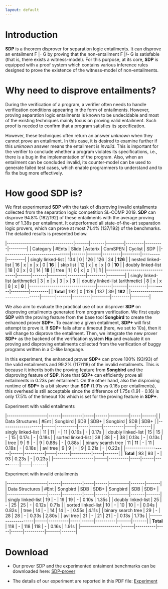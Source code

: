 ```yaml
---
layout: default
---
```


# Introduction

**SDP** is a theorem disprover for separation logic entailments. It can
disprove an entailment F |- G by proving that the non-entailment F |/- G
is satisfable (that is, there exists a witness-model). For this purpose,
at its core, **SDP** is equipped with a proof system which contains
various inference rules designed to prove the existence of the
witness-model of non-entailments.

# Why need to disprove entailments?

During the verification of a program, a verifier often needs to handle
verification conditions appearing in the form of entailments. However,
proving separation logic entailments is known to be undecidable and most
of the existing techniques mainly focus on proving valid entailment.
Such proof is needed to confirm that a program satisfies its
specification.

However, these techniques often return an answer *unknown* when they
cannot prove an entailment. In this case, it is desired to examine
further if this *unknown* answer means the entailment is *invalid*. This
is important for the verifier to conclude whether a program violates its
specifications, i.e., there is a bug in the implementation of the
program. Also, when an entailment can be concluded invalid, its
counter-model can be used to generate failed test cases, which enable
programmers to understand and to fix the bug more effectively.

# How good SDP is?

We first experimented **SDP** with the task of disproving invalid
entailments collected from the separation logic competition
SL-COMP 2019. **SDP** can disprove 94.8% (182/192) of these entailments
with the average proving time of 1.38s per entailment. It outperformed
all state-of-the-art separation logic provers, which can prove at most
71.4% (137/192) of the benchmarks. The detailed results is presented
below.

|---------------------------------|-------|-------|---------|---------|---------|---------|
| Category                        | #Ents | Slide | Asterix | ComSPEN | Cyclist | SDP     |
|---------------------------------|-------|-------|---------|---------|---------|---------|
| singly linked-list              |   134 | 0     | 126     |     126 |      24 | **126** |
| nested linked-list              |    16 | x     | x       |       x |       0 | **16**  |
| skip list                       |    12 | x     | x       |       x |       0 | **10**  |
| doubly linked-list              |    18 | 0     | x       |       0 |      14 | **18**  |
| tree                            |     1 | 0     | x       |       x |       1 | **1**   |
|---------------------------------|-------|-------|---------|---------|---------|---------|
| singly linked-list (arithmetic) |     3 | x     | x       |       3 |       x | **3**   |
| doubly linked-list (arithmetic) |     8 | x     | x       |       8 |       x | **8**   |
|---------------------------------|-------|-------|---------|---------|---------|---------|
| **Total**                       |   192 | 0     | 126     |     137 |      39 | **182** |
|---------------------------------|-------|-------|---------|---------|---------|---------|


We also aim to evaluate the practical use of our disprover **SDP** on
disproving entailments generated from program verification. We first
equip **SDP** with the proving feature from the base tool **Songbird**
to create the enhanced prover **SDP+**. To examine a given entailment,
**SDP+** will first attempt to prove it. If **SDP+** fails after a
timeout (here, we set to 10s), then it will change to disprove the
entailment. Then, we integrate the new prover **SDP+** as the backend of
the verification system **Hip** and evaluate it on proving and
disproving entailments collected from the verification of buggy
programs written in a C-like language. 

In this experiment, the enhanced prover **SDP+** can prove 100% (93/93)
of the valid entailments and 99.2\% (117/118) of the invalid
entailments. This is because it inherits both the proving feature from
**Songbird** and the disproving feature of **SDP**. Note that **SDP+**
can efficiently prove all entailments in 0.23s per entailment. On the
other hand, also the disproving runtime of **SDP+** is a bit slower than
**SDP** (1.91s vs 0.16s per entailments), this overhead is still
acceptable since the difference of 1.75s (1.91 - 0.16) is only 17.5\% of
the timeout 10s which is set for the proving feature in **SDP+**.

Experiment with valid entailments

|--------------------|------|----------|-----|------|----------|-----|-------|
| Data Structures    | #Ent | Songbird | SDB | SDB+ | Songbird | SDB | SDB+  |
|--------------------|------|----------|-----|------|----------|-----|-------|
| singly linked-list |   11 |       11 | -   |   11 | 0.16s    | -   | 0.17s |
| doubly linked-list |   15 |       15 | -   |   15 | 0.17s    | -   | 0.18s |
| sorted linked-list |   38 |       38 | -   |   38 | 0.13s    | -   | 0.13s |
| tree               |    9 |        9 | -   |    9 | 0.88s    | -   | 0.88s |
| binary search tree |   11 |       11 | -   |   11 | 0.18s    | -   | 0.18s |
| avl tree           |    9 |        9 | -   |    9 | 0.21s    | -   | 0.22s |
|--------------------|------|----------|-----|------|----------|-----|-------|
| **Total**          |   93 |       93 | -   |   93 | 0.23s    | -   | 0.23s |
|--------------------|------|----------|-----|------|----------|-----|-------|

Experiment with invalid entailments

|--------------------|------|----------|-----|------|----------|-------|-------|
| Data Structures    | #Ent | Songbird | SDB | SDB+ | Songbird | SDB   | SDB+  |
|--------------------|------|----------|-----|------|----------|-------|-------|
| singly linked-list |   19 | -        |  19 |   19 | -        | 0.10s | 1.35s |
| doubly linked-list |   25 | -        |  25 |   25 | -        | 0.12s | 0.71s |
| sorted linked-list |   10 | -        |  10 |   10 | -        | 0.04s | 0.82s |
| tree               |   14 | -        |  14 |   14 | -        | 0.55s | 4.11s |
| binary search tree |   29 | -        |  28 |   28 | -        | 0.33s | 2.80s |
| avl tree           |   21 | -        |  21 |   21 | -        | 0.13s | 1.73s |
|--------------------|------|----------|-----|------|----------|-------|-------|
| **Total**          |  118 | -        | 118 |  118 | -        | 0.16s | 1.91s |
|--------------------|------|----------|-----|------|----------|-------|-------|

# Download

- Our prover SDP and the experimented entaiment benchmarks can be
  downloaded here: [SDP-prover](https://www.dropbox.com/s/6r58xbmf5zbk2al/prover-benchmarks.zip)

- The details of our experiment are reported in this PDF file:
  [Experiment](https://www.dropbox.com/s/68cb73k80zm1df7/CSL20%20Experiment%20-%20Entailment%20Disproof.pdf)
